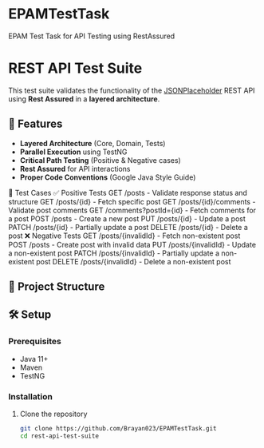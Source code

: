 # EPAMTestTask
EPAM Test Task for API Testing using RestAssured
# REST API Test Suite  

This test suite validates the functionality of the [JSONPlaceholder](https://jsonplaceholder.typicode.com) REST API using **Rest Assured** in a **layered architecture**.  

## 📌 Features  

- **Layered Architecture** (Core, Domain, Tests)  
- **Parallel Execution** using TestNG  
- **Critical Path Testing** (Positive & Negative cases)  
- **Rest Assured** for API interactions  
- **Proper Code Conventions** (Google Java Style Guide)  

📑 Test Cases
✅ Positive Tests
GET /posts - Validate response status and structure
GET /posts/{id} - Fetch specific post
GET /posts/{id}/comments - Validate post comments
GET /comments?postId={id} - Fetch comments for a post
POST /posts - Create a new post
PUT /posts/{id} - Update a post
PATCH /posts/{id} - Partially update a post
DELETE /posts/{id} - Delete a post
❌ Negative Tests
GET /posts/{invalidId} - Fetch non-existent post
POST /posts - Create post with invalid data
PUT /posts/{invalidId} - Update a non-existent post
PATCH /posts/{invalidId} - Partially update a non-existent post
DELETE /posts/{invalidId} - Delete a non-existent post

## 📂 Project Structure  


## 🛠️ Setup  

### Prerequisites  
- Java 11+  
- Maven  
- TestNG  

### Installation  
1. Clone the repository  
   ```sh
   git clone https://github.com/Brayan023/EPAMTestTask.git
   cd rest-api-test-suite

